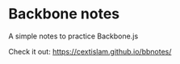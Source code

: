 # Backbone notes

A simple notes to practice Backbone.js

Check it out: https://cextislam.github.io/bbnotes/
